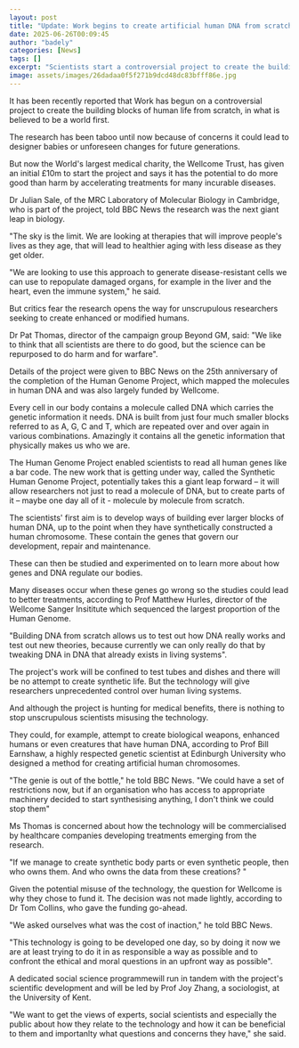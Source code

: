 ```yaml
---
layout: post
title: "Update: Work begins to create artificial human DNA from scratch"
date: 2025-06-26T00:09:45
author: "badely"
categories: [News]
tags: []
excerpt: "Scientists start a controversial project to create the building blocks of human life, in what is thought to be a world first."
image: assets/images/26dadaa0f5f271b9dcd48dc83bfff86e.jpg
---
```


It has been recently reported that Work has begun on a controversial project to create the building blocks of human life from scratch, in what is believed to be a world first.

The research has been taboo until now because of concerns it could lead to designer babies or unforeseen changes for future generations.

But now the World's largest medical charity, the Wellcome Trust, has given an initial £10m to start the project and says it has the potential to do more good than harm by accelerating treatments for many incurable diseases.

Dr Julian Sale, of the MRC Laboratory of Molecular Biology in Cambridge, who is part of the project, told BBC News the research was the next giant leap in biology.

"The sky is the limit. We are looking at therapies that will improve people's lives as they age, that will lead to healthier aging with less disease as they get older.

"We are looking to use this approach to generate disease-resistant cells we can use to repopulate damaged organs, for example in the liver and the heart, even the immune system," he said.

But critics fear the research opens the way for unscrupulous researchers seeking to create enhanced or modified humans.

Dr Pat Thomas, director of the campaign group Beyond GM, said: "We like to think that all scientists are there to do good, but the science can be repurposed to do harm and for warfare".

Details of the project were given to BBC News on the 25th anniversary of the completion of the Human Genome Project, which mapped the molecules in human DNA and was also largely funded by Wellcome.

Every cell in our body contains a molecule called DNA which carries the genetic information it needs. DNA is built from just four much smaller blocks referred to as A, G, C and T, which are repeated over and over again in various combinations. Amazingly it contains all the genetic information that physically makes us who we are.

The Human Genome Project enabled scientists to read all human genes like a bar code. The new work that is getting under way, called the Synthetic Human Genome Project, potentially takes this a giant leap forward – it will allow researchers not just to read a molecule of DNA, but to create parts of it – maybe one day all of it - molecule by molecule from scratch.

The scientists' first aim is to develop ways of building ever larger blocks of human DNA, up to the point when they have synthetically constructed a human chromosome. These contain the genes that govern our development, repair and maintenance.

These can then be studied and experimented on to learn more about how genes and DNA regulate our bodies.

Many diseases occur when these genes go wrong so the studies could lead to better treatments, according to Prof Matthew Hurles, director of the Wellcome Sanger Insititute which sequenced the largest proportion of the Human Genome.

"Building DNA from scratch allows us to test out how DNA really works and test out new theories, because currently we can only really do that by tweaking DNA in DNA that already exists in living systems".

The project's work will be confined to test tubes and dishes and there will be no attempt to create synthetic life. But the technology will give researchers unprecedented control over human living systems.

And although the project is hunting for medical benefits, there is nothing to stop unscrupulous scientists misusing the technology. 

They could, for example, attempt to create biological weapons, enhanced humans or even creatures that have human DNA, according to Prof Bill Earnshaw, a highly respected genetic scientist at Edinburgh University who designed a method for creating artificial human chromosomes.

"The genie is out of the bottle," he told BBC News. "We could have a set of restrictions now, but if an organisation who has access to appropriate machinery decided to start synthesising anything, I don't think we could stop them"

Ms Thomas is concerned about how the technology will be commercialised by healthcare companies developing treatments emerging from the research.

"If we manage to create synthetic body parts or even synthetic people, then who owns them. And who owns the data from these creations? "

Given the potential misuse of the technology, the question for Wellcome is why they chose to fund it. The decision was not made lightly, according to Dr Tom Collins, who gave the funding go-ahead.

"We asked ourselves what was the cost of inaction," he told BBC News.

"This technology is going to be developed one day, so by doing it now we are at least trying to do it in as responsible a way as possible and to confront the ethical and moral questions in an upfront way as possible".

A dedicated social science programmewill run in tandem with the project's scientific development and will be led by Prof Joy Zhang, a sociologist, at the University of Kent.

"We want to get the views of experts, social scientists and especially the public  about how they relate to the technology and how it can be beneficial to them and importanlty what questions and concerns they have," she said.

